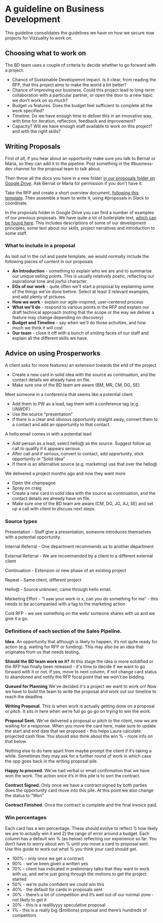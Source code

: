 # A guideline on Business Development

This guideline consolidates the guidelines we have on how we secure now projects for Vizzuality to work on. 

## Choosing what to work on

The BD team uses a couple of criteria to decide whether to go forward with a project. 
- Chance of Sustainable Developemnt impact. Is it clear, from reading the RFP, that this project aims to make the world a bit better?
- Chance of improving our business. Could this project lead to long-term collaboration with a particular partner, or open the door to a new topic we don't work on so much? 
- Budget vs features. Does the budget feel sufficient to complete all the work specified? 
- Timeline. Do we have enough time to deliver this in an innovative way, with time for iteration, reflection, feedback and improvement? 
- Capacity? Will we have enough staff available to work on this project? and with the right skills? 

## Writing Proposals

First of all, if you hear about an opportunity make sure you talk to Bernat or Maria, so they can add it to the pipeline. Post something in the #business-dev channel for the proposal team to talk about.

Then throw all the docs you have in a new folder [in our proposals folder on Google Drive](https://drive.google.com/drive/u/0/folders/0Bz9ghrEmlkpbS1p5RkhqdDJIaWc). Ask Bernat or Maria for permission if you don't have it. 

Take the RFP and create a short overview document, [following this template](https://docs.google.com/document/d/1pyWsqQpKzPoUpD3IiHe3ZEao2ASmh6aUEnfxhquL4aU/edit). Then assemble a team to write it, using #proposals in Slack to coordinate. 

In the proposals folder in Google Drive you can find a number of examples of our previous proposals. We have quite a lot of boilerplate text, [which can be found here](https://docs.google.com/document/d/17YyO8Km30We5Invp3wEdZvzEIhX7EXUPCeTuPF0lLcA/edit#heading=h.pjjge9xxxj9p). This includes descriptions of some of our development principles, some text about our skills, project narratives and introduction to some staff.

### What to include in a proposal
As laid out in the cut and paste template, we would normally include the following pieces of content in our proposals

- **An Introduction** - something to explain who we are and to summarise our unique selling points. This is usually relatively poetic, reflecting our aspirational tone and joyful character. 
- **EGs of our work** - quite often we'll start a proposal by explaining some of the things we've done before. Select at least 3 relevant examples, and add plenty of pictures. 
- **How we work** - explain our agile-inspired, user-centered process
- **What we'll do** - respond to various points in the RFP and explain our draft technical approach (noting that the scope or the way we deliver a feature may change depending on discovery)
- **Budget and Timeline** - say when we'll do those activities, and how much we think it will cost
- **Our team** - close it off with a bunch of smiling faces of our staff and explain all the different skills we have.

## Advice on using Prosperworks

A client asks for more features/ an extension towards the end of the project
- Create a new card in solid idea with the source as continuation, and the contact details we already have on file.  
- Make sure one of the BD team are aware (BM, MR, CM, DG, SE)

Meet someone in a conference that seems like a potential client 
- Add them to PW as a lead, tag them with a conference tag (e.g. UNWDF)
- Use the source “presentation”
- If there is a clear and obvious opportunity straight away, convert them to a contact and add an opportunity to that contact.

A hello email comes in with a potential lead
- Add person as a lead, select hello@ as the source. Suggest follow up call to qualify if it appears serious.
- After call and if serious, convert to contact, add opportunity, stick opportunity in “Solid Idea”
- If there is an alternative source (e.g. marketing) use that over the hello@

We delivered a project months ago and now they want more
- Open the champagne
- Spray on craig
- Create a new card in solid idea with the source as continuation, and the contact details we already have on file.  
- Make sure one of the BD team are aware (CM, DG, JG, AJ, SE) and set up a call with client to discuss next steps. 

### Source types
Presentation - Staff give a presentation, someone introduces themselves with a potential opportunity.

Internal Referral - One department recommends us to another department

External Referral - We are recommended by a client to a different external client

Continuation - Extension or new phase of an existing project

Repeat - Same client, different project

Hello@ - Source unknown, came through hello email.

Marketing Effort - “I saw your work in x,  can you do something for me” - this needs to be accompanied with a tag to the marketing action

Cold RFP - we see something on the web/ someone shares with us and we give it a go. 


### Definitions of each section of the Sales Pipeline.

**Idea.** An opportunity that although is likely to happen, it’s not quite ready for action (e.g. waiting for RFP or funding). This may also be an idea that originates from us that needs testing.

**Should the BD team work on it?** At this stage the idea is more solidified or the RFP has finally been released - it's time to decide if we want to go forward with it or not. If yes, move to next column, if not change card status to abandoned and notify the RFP focal point that we won't be bidding. 

**Queued for Planning** We've decided it's a project we want to work on! Now we have to build the team to write the proposal and work out our timeline to reach the deadline. 

**Writing Proposal.** This is when work is actually getting done on a proposal or pitch. It sits in here when we’re full go go go on trying to win the work.

**Proposal Sent.** We’ve delivered a proposal or pitch to the client, now we are waiting for a response. When you move the card here, make sure to update the start and end date that we proposed - this helps Laura calculate projected cash flow. You should also think about the win % - more info on that below.

Nothing else to do here apart from maybe prompt the client if it’s taking a while. Sometimes they may ask for a further round of work in which case the opp goes back in the writing proposal pile.

**Happy to proceed.** We’ve had verbal or email confirmation that we have won the work. The action once it’s in this pile is to sort the contract.

**Contract Signed.** Only once we have a contract signed by both parties does the opportunity card move into this pile. At this point we also change the status to “Won”

**Contract Finished.** Once the contract is complete and the final invoice paid.

### Win percentages
Each card has a win percentage. These should evolve to reflect 1) how likely we are to actually win it and 2) the range of error around a budget. Each column has a default win % (as below) reflecting our experience so far. You don’t have to worry about win % until you move a card to proposal sent. Use this guide to work out what % you think your card should get. 
- 100% - only once we get a contract
- 90% - we’ve been given a written yes
- 70% - client has indicated in preliminary talks that they want to work with us, and we’re just going through the motions to get the project started
- 50% - we’re quite confident we could win this
- 40% - the default for cards in proposals sent
- 30% - there’s a lot of competition and it’s well out of our normal zone - not likely to get it
- 20% - this is a reallllyyyy speculative proposal
- 1% - this is a really big ($millions) proposal and there’s hundreds of competitors
